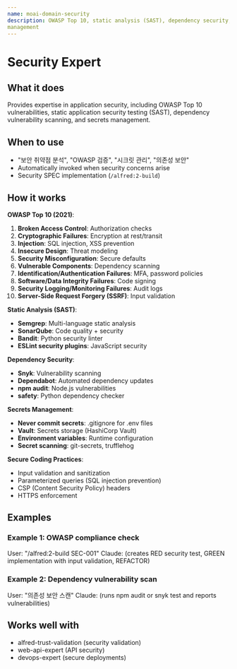 ```yaml
---
name: moai-domain-security
description: OWASP Top 10, static analysis (SAST), dependency security, and secrets
management
---
```


# Security Expert

## What it does

Provides expertise in application security, including OWASP Top 10 vulnerabilities, static application security testing (SAST), dependency vulnerability scanning, and secrets management.

## When to use

- "보안 취약점 분석", "OWASP 검증", "시크릿 관리", "의존성 보안"
- Automatically invoked when security concerns arise
- Security SPEC implementation (`/alfred:2-build`)

## How it works

**OWASP Top 10 (2021)**:
1. **Broken Access Control**: Authorization checks
2. **Cryptographic Failures**: Encryption at rest/transit
3. **Injection**: SQL injection, XSS prevention
4. **Insecure Design**: Threat modeling
5. **Security Misconfiguration**: Secure defaults
6. **Vulnerable Components**: Dependency scanning
7. **Identification/Authentication Failures**: MFA, password policies
8. **Software/Data Integrity Failures**: Code signing
9. **Security Logging/Monitoring Failures**: Audit logs
10. **Server-Side Request Forgery (SSRF)**: Input validation

**Static Analysis (SAST)**:
- **Semgrep**: Multi-language static analysis
- **SonarQube**: Code quality + security
- **Bandit**: Python security linter
- **ESLint security plugins**: JavaScript security

**Dependency Security**:
- **Snyk**: Vulnerability scanning
- **Dependabot**: Automated dependency updates
- **npm audit**: Node.js vulnerabilities
- **safety**: Python dependency checker

**Secrets Management**:
- **Never commit secrets**: .gitignore for .env files
- **Vault**: Secrets storage (HashiCorp Vault)
- **Environment variables**: Runtime configuration
- **Secret scanning**: git-secrets, trufflehog

**Secure Coding Practices**:
- Input validation and sanitization
- Parameterized queries (SQL injection prevention)
- CSP (Content Security Policy) headers
- HTTPS enforcement

## Examples

### Example 1: OWASP compliance check
User: "/alfred:2-build SEC-001"
Claude: (creates RED security test, GREEN implementation with input validation, REFACTOR)

### Example 2: Dependency vulnerability scan
User: "의존성 보안 스캔"
Claude: (runs npm audit or snyk test and reports vulnerabilities)

## Works well with

- alfred-trust-validation (security validation)
- web-api-expert (API security)
- devops-expert (secure deployments)
